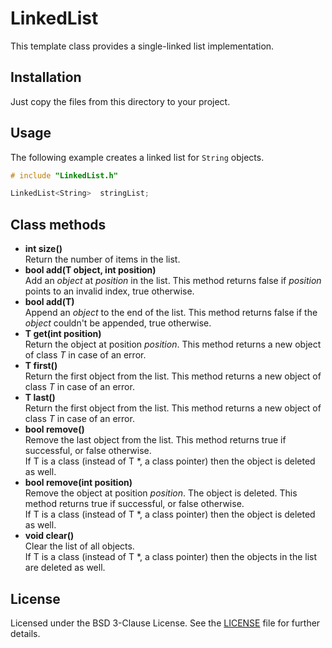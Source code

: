 # LinkedList

This template class provides a single-linked list implementation.

## Installation

Just copy the files from this directory to your project.

## Usage

The following example creates a linked list for ```String``` objects.

```cpp
# include "LinkedList.h"

LinkedList<String>	stringList;
```

## Class methods

- **int size()**  
Return the number of items in the list.
- **bool add(T object, int position)**  
Add an *object* at *position* in the list. This method returns false if *position* points to an invalid index, true otherwise.
- **bool add(T)**  
Append an *object* to the end of the list. This method returns false if the *object* couldn't be appended, true otherwise.
- **T get(int position)**  
Return the object at position *position*. This method returns a new object of class *T* in case of an error.
- **T first()**  
Return the first object from the list. This method returns a new object of class *T* in case of an error.
- **T last()**  
Return the first object from the list. This method returns a new object of class *T* in case of an error.
- **bool remove()**  
Remove the last object from the list. This method returns true if successful, or false otherwise.  
If T is a class (instead of T *, a class pointer) then the object is deleted as well.
- **bool remove(int position)**  
Remove the object at position *position*. The object is deleted. This method returns true if successful, or false otherwise.  
If T is a class (instead of T *, a class pointer) then the object is deleted as well.
- **void clear()**  
Clear the list of all objects.  
If T is a class (instead of T *, a class pointer) then the objects in the list are deleted as well.


## License
Licensed under the BSD 3-Clause License. See the [LICENSE](../LICENSE) file for further details.
